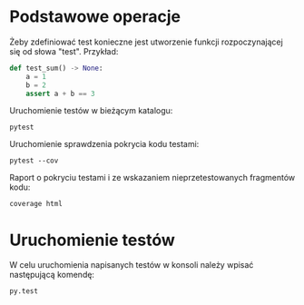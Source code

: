 # Podstawowe operacje
Żeby zdefiniować test konieczne jest utworzenie funkcji rozpoczynającej się od słowa "test". Przykład:
```python
def test_sum() -> None:  
    a = 1
    b = 2  
    assert a + b == 3
```
Uruchomienie testów w bieżącym katalogu:
```commandline
pytest
```
Uruchomienie sprawdzenia pokrycia kodu testami:
```commandline
pytest --cov
```
Raport o pokryciu testami i ze wskazaniem nieprzetestowanych fragmentów kodu:
```commandline
coverage html
```
# Uruchomienie testów
W celu uruchomienia napisanych testów w konsoli należy wpisać następującą komendę:
```
py.test
```
